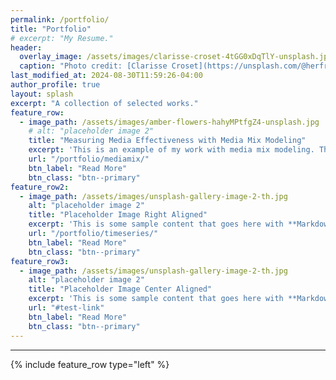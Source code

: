 ```yaml
---
permalink: /portfolio/
title: "Portfolio"
# excerpt: "My Resume."
header:
  overlay_image: /assets/images/clarisse-croset-4tGG0xDqTlY-unsplash.jpg
  caption: "Photo credit: [Clarisse Croset](https://unsplash.com/@herfrenchness) on [Unsplash](https://unsplash.com)"
last_modified_at: 2024-08-30T11:59:26-04:00
author_profile: true
layout: splash
excerpt: "A collection of selected works."
feature_row:
  - image_path: /assets/images/amber-flowers-hahyMPtfgZ4-unsplash.jpg
    # alt: "placeholder image 2"
    title: "Measuring Media Effectiveness with Media Mix Modeling"
    excerpt: 'This is an example of my work with media mix modeling. The robust methodology behind this approach enabled us to achieve great success for multiple clients.'
    url: "/portfolio/mediamix/"
    btn_label: "Read More"
    btn_class: "btn--primary"
feature_row2:
  - image_path: /assets/images/unsplash-gallery-image-2-th.jpg
    alt: "placeholder image 2"
    title: "Placeholder Image Right Aligned"
    excerpt: 'This is some sample content that goes here with **Markdown** formatting. Right aligned with `type="right"`'
    url: "/portfolio/timeseries/"
    btn_label: "Read More"
    btn_class: "btn--primary"
feature_row3:
  - image_path: /assets/images/unsplash-gallery-image-2-th.jpg
    alt: "placeholder image 2"
    title: "Placeholder Image Center Aligned"
    excerpt: 'This is some sample content that goes here with **Markdown** formatting. Centered with `type="center"`'
    url: "#test-link"
    btn_label: "Read More"
    btn_class: "btn--primary"
---
```


---
{% include feature_row  type="left" %}

<!-- {% include feature_row id="feature_row2" type="right" %} -->

<!-- {% include feature_row id="feature_row3" type="left" %} -->